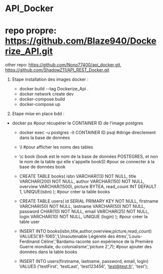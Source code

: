 # API_Docker

# repo propre: https://github.com/Blaze940/Dockerize_API.git

other repo: https://github.com/Nono77400/api_docker.git, https://github.com/ShadowZ11/API_REST_Docker.git

1. Etape installation des images docker : 
    - docker build --tag Dockerize_Api .
    - docker network create dev
    - docker-compose build
    - docker-compose up


2. Etape mise en place bdd :

- docker ps                                                     #pour récupérer le CONTAINER ID de l'image postgres
    - docker exec -u postgres -it CONTAINER ID psql             #dirige directement dans la base de données 
    - \l                                                        #pour afficher les noms des tables
    - \c book     (book est le nom de la base de données POSTEGRES, et non le nom de la table qui elle s'appelle bookS)    #pour se connecter à la base de données book
    - CREATE TABLE books(
        isbn  VARCHAR(13) NOT NULL,
        title VARCHAR(200) NOT NULL,
        author VARCHAR(150) NOT NULL,
        overview VARCHAR(1500),
        picture BYTEA,
        read_count INT DEFAULT 1,
        UNIQUE(isbn)
    );                          #pour créer la table books

    - CREATE TABLE users(
        id SERIAL PRIMARY KEY NOT NULL,
        firstname VARCHAR(50) NOT NULL,
        lastname VARCHAR(50) NOT NULL,
        password CHAR(10) NOT NULL,
        email VARCHAR(25) NOT NULL,
        login VARCHAR(10) NOT NULL,
        UNIQUE (login)
    );                          #pour créer la table user

    - INSERT INTO books(isbn,title,author,overview,picture,read_count) VALUES('81-1065','L\Insoutenable Légèreté des êtres','Louis-Ferdinand Céline','Bardamu raconte son expérience de la Première Guerre mondiale, du colonialisme','picture 2',7);               #pour ajouter des données dans la table books

    - INSERT INTO users(firstname, lastname, password, email, login) VALUES ('testFirst', 'testLast', 'test123456', 'test@test.fr', 'test');
